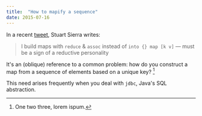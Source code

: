 ```yaml
---
title:  "How to mapify a sequence"
date: 2015-07-16
---
```


In a recent [tweet](https://twitter.com/stuartsierra/status/586443785606836226),
Stuart Sierra writes:

> I build maps with `reduce` & `assoc` instead of `into {} map [k v]` — must be
> a sign of a reductive personality

It's an (oblique) reference to a common problem: how do you construct a map from
a sequence of elements based on a unique key? [^yada]

This need arises frequently when you deal with `jdbc`, Java's SQL abstraction.

[^yada]: One two three, lorem ispum.
